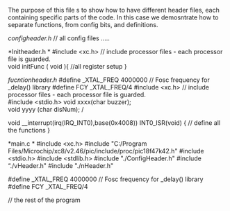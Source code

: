
The purpose of this file s to show how to have different header files, each containing specific parts of the code. 
In this case we demosntrate how to separate functions, from config bits, and definitions. 

*configheader.h*
// all config files …..

*Initheader.h *
#include <xc.h> // include processor files - each processor file is guarded.  
void initFunc ( void ){
    //all register setup
}

*fucntionheader.h* 
#define _XTAL_FREQ 4000000       // Fosc  frequency for _delay()  library
#define FCY    _XTAL_FREQ/4
#include <xc.h> // include processor files - each processor file is guarded.  
#include <stdio.h>
void xxxx(char buzzer);                                  
void yyyy (char disNum);   /

void __interrupt(irq(IRQ_INT0),base(0x4008)) INT0_ISR(void)
{ // define all the functions 
}


*main.c *
#include <xc.h> 
#include "C:/Program Files/Microchip/xc8/v2.46/pic/include/proc/pic18f47k42.h"
#include <stdio.h>
#include <stdlib.h>
#include "./ConfigHeader.h"
#include “./vHeader.h"
#include "./nHeader.h"

#define _XTAL_FREQ 4000000       // Fosc  frequency for _delay()  library
#define FCY    _XTAL_FREQ/4


// the rest of the program 
